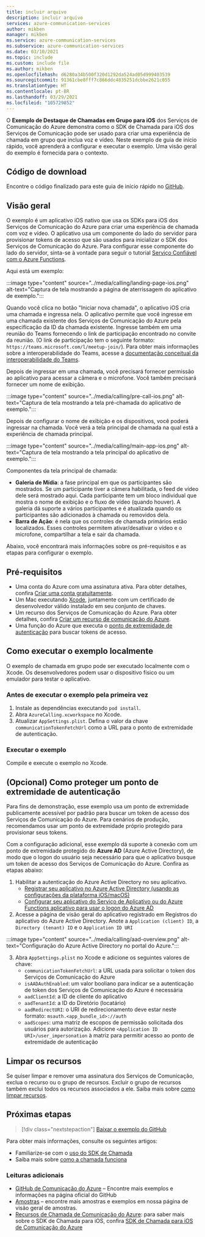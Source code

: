 ```yaml
---
title: incluir arquivo
description: incluir arquivo
services: azure-communication-services
author: mikben
manager: mikben
ms.service: azure-communication-services
ms.subservice: azure-communication-services
ms.date: 03/10/2021
ms.topic: include
ms.custom: include file
ms.author: mikben
ms.openlocfilehash: d6280a34b500f320d1292da524ad05d999403539
ms.sourcegitcommit: 91361cbe8fff7c866ddc4835251dcbbe2621c055
ms.translationtype: HT
ms.contentlocale: pt-BR
ms.lasthandoff: 03/29/2021
ms.locfileid: "105729852"
---
```

O **Exemplo de Destaque de Chamadas em Grupo para iOS** dos Serviços de Comunicação do Azure demonstra como o SDK de Chamada para iOS dos Serviços de Comunicação pode ser usado para criar uma experiência de chamada em grupo que inclua voz e vídeo. Neste exemplo de guia de início rápido, você aprenderá a configurar e executar o exemplo. Uma visão geral do exemplo é fornecida para o contexto.

## <a name="download-code"></a>Código de download

Encontre o código finalizado para este guia de início rápido no [GitHub](https://github.com/Azure-Samples/communication-services-ios-calling-hero).

## <a name="overview"></a>Visão geral

O exemplo é um aplicativo iOS nativo que usa os SDKs para iOS dos Serviços de Comunicação do Azure para criar uma experiência de chamada com voz e vídeo. O aplicativo usa um componente do lado do servidor para provisionar tokens de acesso que são usados para inicializar o SDK dos Serviços de Comunicação do Azure. Para configurar esse componente do lado do servidor, sinta-se à vontade para seguir o tutorial [Serviço Confiável com o Azure Functions](../../tutorials/trusted-service-tutorial.md).

Aqui está um exemplo:

:::image type="content" source="../media/calling/landing-page-ios.png" alt-text="Captura de tela mostrando a página de aterrissagem do aplicativo de exemplo.":::

Quando você clica no botão "Iniciar nova chamada", o aplicativo iOS cria uma chamada e ingressa nela. O aplicativo permite que você ingresse em uma chamada existente dos Serviços de Comunicação do Azure pela especificação da ID da chamada existente. Ingresse também em uma reunião do Teams fornecendo o link de participação encontrado no convite da reunião.  (O link de participação tem o seguinte formato: `https://teams.microsoft.com/l/meetup-join/`). Para obter mais informações sobre a interoperabilidade do Teams, acesse a [documentação conceitual da interoperabilidade do Teams](../../concepts/teams-interop.md).

Depois de ingressar em uma chamada, você precisará fornecer permissão ao aplicativo para acessar a câmera e o microfone. Você também precisará fornecer um nome de exibição.

:::image type="content" source="../media/calling/pre-call-ios.png" alt-text="Captura de tela mostrando a tela pré-chamada do aplicativo de exemplo.":::

Depois de configurar o nome de exibição e os dispositivos, você poderá ingressar na chamada. Você verá a tela principal de chamada na qual está a experiência de chamada principal.

:::image type="content" source="../media/calling/main-app-ios.png" alt-text="Captura de tela mostrando a tela principal do aplicativo de exemplo.":::

Componentes da tela principal de chamada:

- **Galeria de Mídia**: a fase principal em que os participantes são mostrados. Se um participante tiver a câmera habilitada, o feed de vídeo dele será mostrado aqui. Cada participante tem um bloco individual que mostra o nome de exibição e o fluxo de vídeo (quando houver). A galeria dá suporte a vários participantes e é atualizada quando os participantes são adicionados à chamada ou removidos dela.
- **Barra de Ação**: é nela que os controles de chamada primários estão localizados. Esses controles permitem ativar/desativar o vídeo e o microfone, compartilhar a tela e sair da chamada.

Abaixo, você encontrará mais informações sobre os pré-requisitos e as etapas para configurar o exemplo.

## <a name="prerequisites"></a>Pré-requisitos

- Uma conta do Azure com uma assinatura ativa. Para obter detalhes, confira [Criar uma conta gratuitamente](https://azure.microsoft.com/free/?WT.mc_id=A261C142F).
- Um Mac executando [Xcode](https://go.microsoft.com/fwLink/p/?LinkID=266532), juntamente com um certificado de desenvolvedor válido instalado em seu conjunto de chaves.
- Um recurso dos Serviços de Comunicação do Azure. Para obter detalhes, confira [Criar um recurso de comunicação do Azure](../../quickstarts/create-communication-resource.md).
- Uma função do Azure que executa o [ponto de extremidade de autenticação](../../tutorials/trusted-service-tutorial.md) para buscar tokens de acesso.

## <a name="running-sample-locally"></a>Como executar o exemplo localmente

O exemplo de chamada em grupo pode ser executado localmente com o Xcode. Os desenvolvedores podem usar o dispositivo físico ou um emulador para testar o aplicativo.

### <a name="before-running-the-sample-for-the-first-time"></a>Antes de executar o exemplo pela primeira vez

1. Instale as dependências executando `pod install`.
2. Abra `AzureCalling.xcworkspace` no Xcode.
3. Atualizar `AppSettings.plist`. Defina o valor da chave `communicationTokenFetchUrl` como a URL para o ponto de extremidade de autenticação.

### <a name="run-sample"></a>Executar o exemplo

Compile e execute o exemplo no Xcode.

## <a name="optional-securing-an-authentication-endpoint"></a>(Opcional) Como proteger um ponto de extremidade de autenticação

Para fins de demonstração, esse exemplo usa um ponto de extremidade publicamente acessível por padrão para buscar um token de acesso dos Serviços de Comunicação do Azure. Para cenários de produção, recomendamos usar um ponto de extremidade próprio protegido para provisionar seus tokens.

Com a configuração adicional, esse exemplo dá suporte à conexão com um ponto de extremidade protegido do **Azure AD** (Azure Active Directory), de modo que o logon do usuário seja necessário para que o aplicativo busque um token de acesso dos Serviços de Comunicação do Azure. Confira as etapas abaixo:

1. Habilitar a autenticação do Azure Active Directory no seu aplicativo.  
   - [Registrar seu aplicativo no Azure Active Directory (usando as configurações da plataforma iOS/macOS)](../../../active-directory/develop/tutorial-v2-ios.md) 
    - [Configurar seu aplicativo do Serviço de Aplicativo ou do Azure Functions aplicativo para usar o logon do Azure AD](../../../app-service/configure-authentication-provider-aad.md)
2. Acesse a página de visão geral do aplicativo registrado em Registros do aplicativo do Azure Active Directory. Anote a `Application (client) ID`, a `Directory (tenant) ID` e o `Application ID URI`

:::image type="content" source="../media/calling/aad-overview.png" alt-text="Configuração do Azure Active Directory no portal do Azure.":::

3. Abra `AppSettings.plist` no Xcode e adicione os seguintes valores de chave:
   - `communicationTokenFetchUrl`: a URL usada para solicitar o token dos Serviços de Comunicação do Azure 
   - `isAADAuthEnabled`: um valor booliano para indicar se a autenticação de token dos Serviços de Comunicação do Azure é necessária
   - `aadClientId`: a ID de cliente do aplicativo
   - `aadTenantId`: a ID do Diretório (locatário)
   - `aadRedirectURI`: o URI de redirecionamento deve estar neste formato: `msauth.<app_bundle_id>://auth`
   - `aadScopes`: uma matriz de escopos de permissão solicitada dos usuários para autorização. Adicione `<Application ID URI>/user_impersonation` à matriz para permitir acesso ao ponto de extremidade de autenticação

## <a name="clean-up-resources"></a>Limpar os recursos

Se quiser limpar e remover uma assinatura dos Serviços de Comunicação, exclua o recurso ou o grupo de recursos. Excluir o grupo de recursos também exclui todos os recursos associados a ele. Saiba mais sobre [como limpar recursos](../../quickstarts/create-communication-resource.md#clean-up-resources).

## <a name="next-steps"></a>Próximas etapas

>[!div class="nextstepaction"]
>[Baixar o exemplo do GitHub](https://github.com/Azure-Samples/communication-services-ios-calling-hero)

Para obter mais informações, consulte os seguintes artigos:

- Familiarize-se com o [uso do SDK de Chamada](../../quickstarts/voice-video-calling/calling-client-samples.md)
- Saiba mais sobre [como a chamada funciona](../../concepts/voice-video-calling/about-call-types.md)

### <a name="additional-reading"></a>Leituras adicionais

- [GitHub de Comunicação do Azure](https://github.com/Azure/communication) – Encontre mais exemplos e informações na página oficial do GitHub
- [Amostras](./../overview.md) – encontre mais amostras e exemplos em nossa página de visão geral de amostras.
- [Recursos de Chamada de Comunicação do Azure](https://docs.microsoft.com/azure/communication-services/concepts/voice-video-calling/calling-sdk-features): para saber mais sobre o SDK de Chamada para iOS, confira [SDK de Chamada para iOS de Comunicação do Azure](https://github.com/Azure/Communication/releases/)
